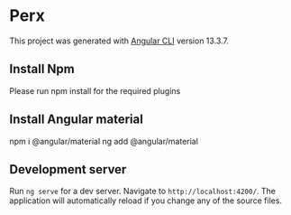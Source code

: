 # Perx

This project was generated with [Angular CLI](https://github.com/angular/angular-cli) version 13.3.7.

## Install Npm

Please run npm install for the required plugins

## Install Angular material
npm i @angular/material
ng add @angular/material


## Development server

Run `ng serve` for a dev server. Navigate to `http://localhost:4200/`. The application will automatically reload if you change any of the source files.